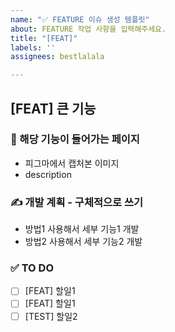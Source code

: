 ```yaml
---
name: "✅ FEATURE 이슈 생성 템플릿"
about: FEATURE 작업 사항을 입력해주세요.
title: "[FEAT]"
labels: ''
assignees: bestlalala

---
```


## [FEAT] 큰 기능
### 📌 해당 기능이 들어가는 페이지
- 피그마에서 캡처본 이미지
- description

### ✍️ 개발 계획 - 구체적으로 쓰기
- 방법1 사용해서 세부 기능1 개발
- 방법2 사용해서 세부 기능2 개발

### ✅ TO DO
- [ ] [FEAT] 할일1
- [ ] [FEAT] 할일1
- [ ] [TEST] 할일2
